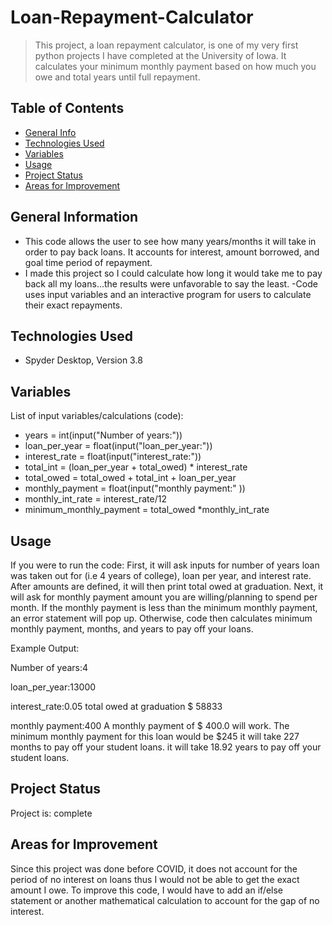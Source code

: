# Loan-Repayment-Calculator
> This project, a loan repayment calculator, is one of my very first python projects I have completed at the University of Iowa. It calculates your minimum monthly payment based on how much you owe and total years until full repayment. 

## Table of Contents
* [General Info](#general-information)
* [Technologies Used](#technologies-used)
* [Variables](#variables)
* [Usage](#usage)
* [Project Status](#project-status)
* [Areas for Improvement](#areas-for-improvement)





## General Information
- This code allows the user to see how many years/months it will take in order to pay back loans. It accounts for interest, amount borrowed, and goal time period of repayment.
- I made this project so I could calculate how long it would take me to pay back all my loans...the results were unfavorable to say the least.
-Code uses input variables and an interactive program for users to calculate their exact repayments.


## Technologies Used
- Spyder Desktop, Version 3.8


## Variables
List of input variables/calculations (code):
- years = int(input("Number of years:"))
- loan_per_year = float(input("loan_per_year:"))
- interest_rate = float(input("interest_rate:"))
- total_int = (loan_per_year + total_owed) * interest_rate
- total_owed = total_owed + total_int + loan_per_year
- monthly_payment = float(input("monthly payment:" ))
- monthly_int_rate = interest_rate/12
- minimum_monthly_payment = total_owed *monthly_int_rate


## Usage
If you were to run the code:
First, it will ask inputs for number of years loan was taken out for (i.e 4 years of college), loan per year, and interest rate. After amounts are defined, it will then print total owed at graduation. 
Next, it will ask for monthly payment amount you are willing/planning to spend per month. If the monthly payment is less than the minimum monthly payment, an error statement will pop up. 
Otherwise, code then calculates minimum monthly payment, months, and years to pay off your loans.

Example Output:

Number of years:4

loan_per_year:13000

interest_rate:0.05
total owed at graduation
$ 58833

monthly payment:400
A monthly payment of $ 400.0 will work.
The minimum monthly payment for this loan would be $245
it will take 227 months to pay off your student loans.
it will take 18.92 years to pay off your student loans.


## Project Status
Project is: complete


## Areas for Improvement
Since this project was done before COVID, it does not account for the period of no interest on loans thus I would not be able to get the exact amount I owe. To improve this code, I would have to add an if/else statement or another mathematical calculation to account for the gap of no interest.
